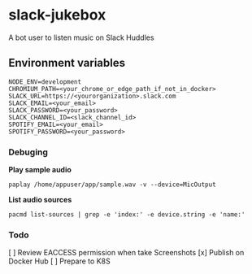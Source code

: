 # slack-jukebox
A bot user to listen music on Slack Huddles


## Environment variables
```SH
NODE_ENV=development
CHROMIUM_PATH=<your_chrome_or_edge_path_if_not_in_docker>
SLACK_URL=https://<yourorganization>.slack.com
SLACK_EMAIL=<your_email>
SLACK_PASSWORD=<your_password>
SLACK_CHANNEL_ID=<slack_channel_id>
SPOTIFY_EMAIL=<your_email>
SPOTIFY_PASSWORD=<your_password>
```

### Debuging

**Play sample audio**
```SH
paplay /home/appuser/app/sample.wav -v --device=MicOutput
```

**List audio sources**
```SH
pacmd list-sources | grep -e 'index:' -e device.string -e 'name:'
```


### Todo
[ ] Review EACCESS permission when take Screenshots
[x] Publish on Docker Hub
[ ] Prepare to K8S